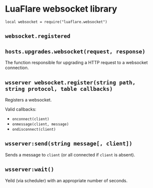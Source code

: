 # LuaFlare websocket library

`local websocket = require("luaflare.websocket")`

## `websocket.registered`

## `hosts.upgrades.websocket(request, response)`

The function responsible for upgrading a HTTP request to a websocket connection.

## `wsserver websocket.register(string path, string protocol, table callbacks)`

Registers a websocket.

Valid callbacks:

- `onconnect(client)`
- `onmessage(client, message)`
- `ondisconnect(client)`

## `wsserver:send(string message[, client])`

Sends a message to `client` (or all connected if `client` is absent).

## `wsserver:wait()`

Yeild (via scheduler) with an appropriate number of seconds.


